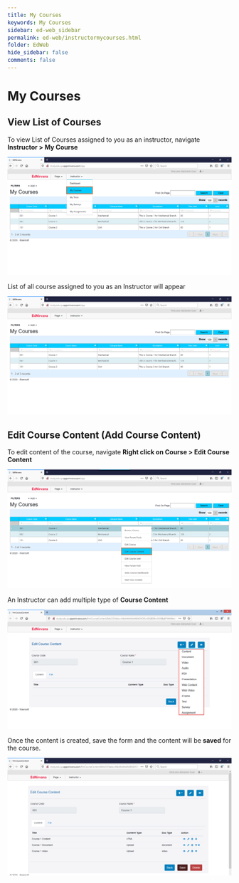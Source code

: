 ```yaml
---
title: My Courses
keywords: My Courses
sidebar: ed-web_sidebar
permalink: ed-web/instructormycourses.html
folder: EdWeb
hide_sidebar: false
comments: false
---
```




# My Courses
##  View List of Courses
To view List of Courses assigned to you as an instructor, navigate **Instructor > My Course**

![](/images/InstructorCourseMenu.png)

List of all course assigned to you as an Instructor will appear

![](/images/InstructorCourseList.png)

## Edit Course Content (Add Course Content)

To edit content of the course, navigate **Right click on Course > Edit Course Content**

![](/images/InstructorEditCourseContent.png)

An Instructor can add multiple type of **Course Content**

![](/images/InstructorCourseContentAdd.png)

Once the content is created, save the form and the content will be **saved** for the course.

![](/images/InstructorCourseContentSave.png)
